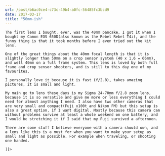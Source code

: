 ```yaml
---
url: /post/b6ac0ce4-c73c-49b4-a0fc-56485fc3bcd9
date: 2017-03-17
title: "50mm-ish"
---
```


<div class="kg-card-markdown">

  <p>

    The first lens I bought, ever, was the 40mm pancake. I got it when I bought my Canon EOS 650D(also known as the Rebel Rebel T4i), and the funny thing is that it took months before I even tried out the kit lens.

  </p>

  

  <p>

    One of the great things about the 40mm focal length is that it is slightly longer than 50mm on a crop sensor system (40 x 1,6 = 66mm), and well 40mm on a full frame system. This lens is loved by both full frame and crop sensor shooters, and is still to this day one of my favourites.

  </p>

  

  <p>

    I personally love it because it is fast (f/2.8), takes amazing pictures, it is small and light.

  </p>

  

  <p>

    My main go to lens these days is my Sigma 24-70mm f/2.8 zoom lens, because it is so versatile and give me more or less everything I could need for almost anything I need. I also have two other cameras that are very small and compact(Fuji x100t and Nikon FM) but this setup is also a great option, if I want digital. Mostly because this camera can without problems survive at least a whole weekend on one battery, and I would be stretching it if I said that my Fuji survived a afternoon.

  </p>

  

  <p>

    There are some stuff I believe everyone with a camera should own, and a lens like this is a must for when you want to make your setup as small and light as possible. For example when traveling, or shooting one handed.

  </p>

  

  <p>

    ]]>

  </p>

</div>